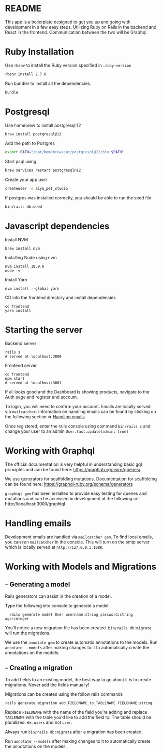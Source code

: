 # README

This app is a boilerplate designed to get you up and going with development in a few easy steps.
Utilizing Ruby on Rails in the backend and React in the frontend.
Communication between the two will be Graphql.

# Ruby Installation
Use `rbenv` to install the Ruby version specified in `.ruby-version`

```sh
rbenv install 2.7.6
```

Run bundler to install all the dependencies.
```sh
bundle
```

# Postgresql
Use homebrew to install postgresql 12
```sh
brew install postgresql@12
```
Add the path to Postgres
```sh
export PATH="/opt/homebrew/opt/postgresql@12/bin:$PATH"
```
Start psql using
```sh
brew services restart postgresql@12
```
Create your app user
```sh
createuser -s aiya_pet_studio
```
If postgres was installed correctly, you should be able to run the seed file
```sh
bin/rails db:seed
```

# Javascript dependencies
Install NVM
```shell
brew install nvm
```
Installing Node using nvm
```shell
nvm install 18.9.0
node -v
```
Install Yarn
```shell
nvm install --global yarn
```
CD into the frontend directory and install dependencies
```shell
cd frontend
yarn install
```

# Starting the server
Backend server
```shell
rails s
# served at localhost:3000
```
Frontend server
```shell
cd frontend
npm start
# served at localhost:3001
```
If all looks good and the Dashboard is showing products, navigate to the Auth page and register and account.

To login, you will need to confirm your account. Emails are locally served via `mailcatcher`. Information on handling emails can be found by clicking on the following section => [Handling emails](#handling-emails)

Once registered, enter the rails console using command `bin/rails c` and change your user to an admin
`User.last.update(admin: true)`

# Working with Graphql
The official documentation is very helpful in understanding basic gql principles and can be found here:
https://graphql.org/learn/queries/

We use generators for scaffolding mutations. Documentation for scaffolding can be found here:
https://graphql-ruby.org/schema/generators

`graphiql gem` has been installed to provide easy testing for queries and mutations and can be accessed in development at the following url
http://localhost:3000/graphiql

# Handling emails
Development emails are handled via `mailcatcher gem`. To find local emails, you can run `mailcatcher` in the console. This will turn on the smtp server which is locally served at `http://127.0.0.1:1080`.

# Working with Models and Migrations
## - Generating a model
Rails generators can assist in the creation of a model.

Type the following into console to generate a model.
```shell
  rails generate model User username:string password:string age:integer
```

You'll notice a new migration file has been created. `bin/rails db:migrate` will run the migrations.

We use the `annotate gem` to create automatic annotations to the models. Run `annotate --models` after making changes to it to automatically create the annotations on the models.

## - Creating a migration
To add fields to an existing model, the best way to go about it is to create migrations. Never add the fields manually!

Migrations can be created using the follow rails commands
```shell
rails generate migration add_FIELDNAME_to_TABLENAME FIELDNAME:string
```

Replace `FIELDNAME` with the name of the field you're adding and replace `TABLENAME` with the table you'd like to add the field to. The table should be pluralized. ex. `users` and not `user`.

Always run `bin/rails db:migrate` after a migration has been created.

Run `annotate --models` after making changes to it to automatically create the annotations on the models.